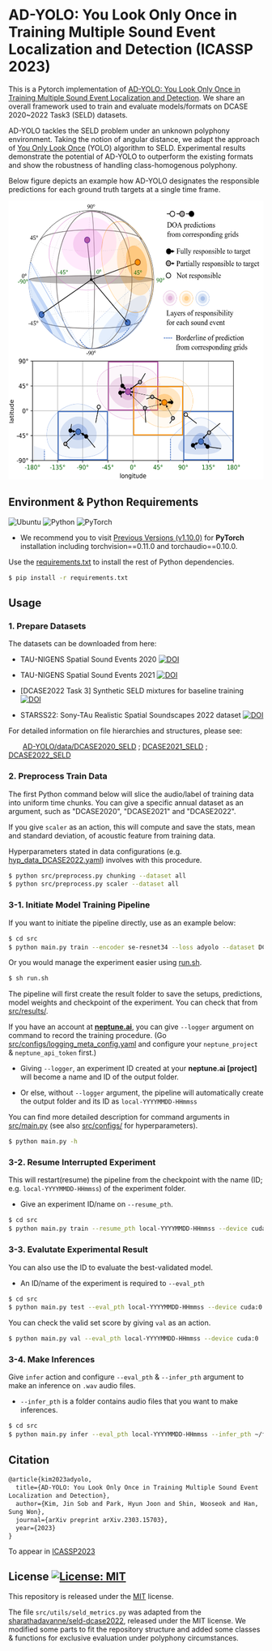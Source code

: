 # AD-YOLO: You Look Only Once in Training Multiple Sound Event Localization and Detection (ICASSP 2023)
This is a Pytorch implementation of [AD-YOLO: You Look Only Once in Training Multiple Sound Event Localization and Detection](https://doi.org/10.48550/arXiv.2303.15703).
We share an overall framework used to train and evaluate models/formats on DCASE 2020~2022 Task3 (SELD) datasets.


AD-YOLO tackles the SELD problem under an unknown polyphony environment.
Taking the notion of angular distance, we adapt the approach of [You Only Look Once](https://doi.org/10.48550/arXiv.1506.02640) (YOLO) algorithm to SELD.
Experimental results demonstrate the potential of AD-YOLO to outperform the existing formats and show the robustness of handling class-homogenous polyphony.


Below figure depicts an example how AD-YOLO designates the responsible predictions for each ground truth targets at a single time frame.
<p align="center">
<img src="/img/ADYOLO_responsibles.png" width="550" height="550">
</p>

## Environment & Python Requirements
![Ubuntu](https://img.shields.io/badge/Ubuntu-18.04+-E95420?style=for-the-badge&logo=ubuntu&logoColor=E95420)
![Python](https://img.shields.io/badge/Python-3.8.11-3776AB?style=for-the-badge&logo=python&logoColor=FFEE73)
![PyTorch](https://img.shields.io/badge/PyTorch-1.10.0-EE4C2C?style=for-the-badge&logo=PyTorch&logoColor=EE4C2C)   
* We recommend you to visit [Previous Versions (v1.10.0)](https://pytorch.org/get-started/previous-versions/#v1100) for **PyTorch** installation including torchvision==0.11.0 and torchaudio==0.10.0.

Use the [requirements.txt](/requirements.txt) to install the rest of Python dependencies.

```bash
$ pip install -r requirements.txt
```

## Usage

### 1. Prepare Datasets

The datasets can be downloaded from here:


* TAU-NIGENS Spatial Sound Events 2020 [![DOI](https://zenodo.org/badge/DOI/10.5281/zenodo.4064792.svg)](https://doi.org/10.5281/zenodo.4064792)

* TAU-NIGENS Spatial Sound Events 2021 [![DOI](https://zenodo.org/badge/DOI/10.5281/zenodo.5476980.svg)](https://doi.org/10.5281/zenodo.5476980)

* [DCASE2022 Task 3] Synthetic SELD mixtures for baseline training [![DOI](https://zenodo.org/badge/DOI/10.5281/zenodo.6406873.svg)](https://doi.org/10.5281/zenodo.6406873)

* STARSS22: Sony-TAu Realistic Spatial Soundscapes 2022 dataset [![DOI](https://zenodo.org/badge/DOI/10.5281/zenodo.6600531.svg)](https://doi.org/10.5281/zenodo.6600531)


For detailed information on file hierarchies and structures, please see:


  [AD-YOLO/data/DCASE2020_SELD](/data/DCASE2020_SELD)
; [DCASE2021_SELD](/data/DCASE2021_SELD)
; [DCASE2022_SELD](/data/DCASE2022_SELD)

### 2. Preprocess Train Data
The first Python command below will slice the audio/label of training data into uniform time chunks.
You can give a specific annual dataset as an argument, such as "DCASE2020", "DCASE2021" and "DCASE2022".


If you give ```scaler``` as an action, this will compute and save the stats, mean and standard deviation, of acoustic feature from training data.

Hyperparameters stated in data configurations (e.g. [hyp_data_DCASE2022.yaml](/src/configs/hyp_data_DCASE2022.yaml)) involves with this procedure.

```bash
$ python src/preprocess.py chunking --dataset all
$ python src/preprocess.py scaler --dataset all
```

### 3-1. Initiate Model Training Pipeline

If you want to initiate the pipeline directly, use as an example below:
```bash
$ cd src
$ python main.py train --encoder se-resnet34 --loss adyolo --dataset DCASE2021 --device cuda:0
```

Or you would manage the experiment easier using [run.sh](/run.sh).
```bash
$ sh run.sh
```

The pipeline will first create the result folder to save the setups, predictions, model weights and checkpoint of the experiment. You can check that from [src/results/](/src/results). 

If you have an account at **[neptune.ai](https://neptune.ai/)**, you can give ```--logger``` argument on command to record the training procedure.
(Go [src/configs/logging_meta_config.yaml](/src/configs/logging_meta_config.yaml) and configure your ```neptune_project``` & ```neptune_api_token``` first.)

* Giving ```--logger```, an experiment ID created at your **neptune.ai [project]** will become a name and ID of the output folder.

* Or else, without ```--logger``` argument, the pipeline will automatically create the output folder and its ID as ```local-YYYYMMDD-HHmmss```



You can find more detailed description for command arguments in [src/main.py](/src/main.py) (see also [src/configs/](/src/configs) for hyperparameters).
```bash
$ python main.py -h
```



### 3-2. Resume Interrupted Experiment

This will restart(resume) the pipeline from the checkpoint with the name (ID; e.g. ```local-YYYYMMDD-HHmmss```) of the experiment folder.
* Give an experiment ID/name on ```--resume_pth```.
```bash
$ cd src
$ python main.py train --resume_pth local-YYYYMMDD-HHmmss --device cuda:0
```



### 3-3. Evalutate Experimental Result

You can also use the ID to evaluate the best-validated model.
* An ID/name of the experiment is required to ```--eval_pth```
```bash
$ cd src
$ python main.py test --eval_pth local-YYYYMMDD-HHmmss --device cuda:0
```
You can check the valid set score by giving ```val``` as an action.
```bash
$ python main.py val --eval_pth local-YYYYMMDD-HHmmss --device cuda:0
```

### 3-4. Make Inferences

Give ```infer``` action and configure ```--eval_pth``` & ```--infer_pth``` argument to make an inference on ```.wav``` audio files.
* ```--infer_pth``` is a folder contains audio files that you want to make inferences.
```bash
$ cd src
$ python main.py infer --eval_pth local-YYYYMMDD-HHmmss --infer_pth ~/folder-somewhere/audiofile-exists/ --device cuda:0
```

## Citation
```
@article{kim2023adyolo,
  title={AD-YOLO: You Look Only Once in Training Multiple Sound Event Localization and Detection},
  author={Kim, Jin Sob and Park, Hyun Joon and Shin, Wooseok and Han, Sung Won},
  journal={arXiv preprint arXiv.2303.15703},
  year={2023}
}
```
To appear in [ICASSP2023](https://2023.ieeeicassp.org/)


## License [![License: MIT](https://img.shields.io/badge/License-MIT-yellow.svg)](https://opensource.org/licenses/MIT)
This repository is released under the [MIT](https://choosealicense.com/licenses/mit/) license.

The file ```src/utils/seld_metrics.py``` was adapted from the [sharathadavanne/seld-dcase2022](https://github.com/sharathadavanne/seld-dcase2022), released under the MIT license. We modified some parts to fit the repository structure and added some classes & functions for exclusive evaluation under polyphony circumstances.

